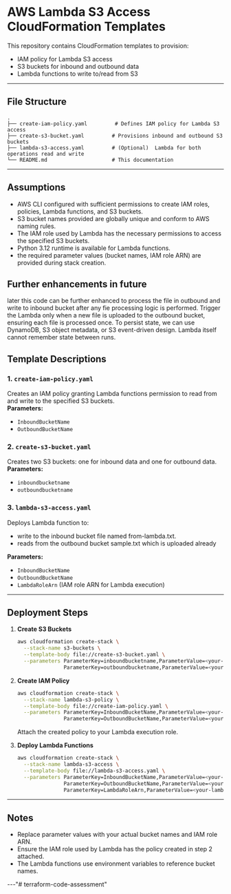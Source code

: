 # AWS Lambda S3 Access CloudFormation Templates

This repository contains CloudFormation templates to provision:
- IAM policy for Lambda S3 access
- S3 buckets for inbound and outbound data
- Lambda functions to write to/read from S3

---

## File Structure

```
.
├── create-iam-policy.yaml         # Defines IAM policy for Lambda S3 access
├── create-s3-bucket.yaml         # Provisions inbound and outbound S3 buckets
├── lambda-s3-access.yaml         # (Optional)  Lambda for both operations read and write
└── README.md                     # This documentation
```

---

## Assumptions

- AWS CLI configured with sufficient permissions to create IAM roles, policies, Lambda functions, and S3 buckets.
- S3 bucket names provided are globally unique and conform to AWS naming rules.
- The IAM role used by Lambda has the necessary permissions to access the specified S3 buckets.
- Python 3.12 runtime is available for Lambda functions.
- the required parameter values (bucket names, IAM role ARN) are provided during stack creation.


## Further enhancements in future
later this code can be further enhanced to process the file in outbound and write to inbound bucket after any fie processing logic is performed.
Trigger the Lambda only when a new file is uploaded to the outbound bucket, ensuring each file is processed once.
To persist state, we can use DynamoDB, S3 object metadata, or S3 event-driven design. Lambda itself cannot remember state between runs.

## Template Descriptions

### 1. `create-iam-policy.yaml`
Creates an IAM policy granting Lambda functions permission to read from and write to the specified S3 buckets.  
**Parameters:**  
- `InboundBucketName`
- `OutboundBucketName`

### 2. `create-s3-bucket.yaml`
Creates two S3 buckets: one for inbound data and one for outbound data.  
**Parameters:**  
- `inboundbucketname`
- `outboundbucketname`

### 3. `lambda-s3-access.yaml`
Deploys  Lambda function to:
-  write to the inbound bucket file named from-lambda.txt.
-  reads from the outbound bucket sample.txt which is uploaded already

**Parameters:**  
- `InboundBucketName`
- `OutboundBucketName`
- `LambdaRoleArn` (IAM role ARN for Lambda execution)

---

## Deployment Steps

1. **Create S3 Buckets**
   ```sh
   aws cloudformation create-stack \
     --stack-name s3-buckets \
     --template-body file://create-s3-bucket.yaml \
     --parameters ParameterKey=inboundbucketname,ParameterValue=<your-inbound-bucket> \
                  ParameterKey=outboundbucketname,ParameterValue=<your-outbound-bucket>
   ```

2. **Create IAM Policy**
   ```sh
   aws cloudformation create-stack \
     --stack-name lambda-s3-policy \
     --template-body file://create-iam-policy.yaml \
     --parameters ParameterKey=InboundBucketName,ParameterValue=<your-inbound-bucket> \
                  ParameterKey=OutboundBucketName,ParameterValue=<your-outbound-bucket>
   ```
   Attach the created policy to your Lambda execution role.

3. **Deploy Lambda Functions**
   ```sh
   aws cloudformation create-stack \
     --stack-name lambda-s3-access \
     --template-body file://lambda-s3-access.yaml \
     --parameters ParameterKey=InboundBucketName,ParameterValue=<your-inbound-bucket> \
                  ParameterKey=OutboundBucketName,ParameterValue=<your-outbound-bucket> \
                  ParameterKey=LambdaRoleArn,ParameterValue=<your-lambda-role-arn>
   ```

---

## Notes

- Replace parameter values with your actual bucket names and IAM role ARN.
- Ensure the IAM role used by Lambda has the policy created in step 2 attached.
- The Lambda functions use environment variables to reference bucket names.

---"# terraform-code-assessment" 

